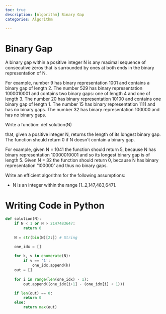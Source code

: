 ```yaml
---
toc: true
description: [Algorithm] Binary Gap
categories: Algorithm

---
```


# Binary Gap

A binary gap within a positive integer N is any maximal sequence of consecutive zeros that is surrounded by ones at both ends in the binary representation of N.

For example, number 9 has binary representation 1001 and contains a binary gap of length 2. The number 529 has binary representation 1000010001 and contains two binary gaps: one of length 4 and one of length 3. The number 20 has binary representation 10100 and contains one binary gap of length 1. The number 15 has binary representation 1111 and has no binary gaps. The number 32 has binary representation 100000 and has no binary gaps.

Write a function: def solution(N)

that, given a positive integer N, returns the length of its longest binary gap. The function should return 0 if N doesn't contain a binary gap.

For example, given N = 1041 the function should return 5, because N has binary representation 10000010001 and so its longest binary gap is of length 5. Given N = 32 the function should return 0, because N has binary representation '100000' and thus no binary gaps.

Write an efficient algorithm for the following assumptions:
- N is an integer within the range [1..2,147,483,647].

# Writing Code in Python

```python
def solution(N):
    if N < 1 or N > 2147483647:
        return 0
    
    N = str(bin(N)[2:]) # String

    one_idx = []
    
    for k, v in enumerate(N):
        if v == '1':
            one_idx.append(k)
    out = []
    
    for i in range(len(one_idx) - 1):
        out.append((one_idx[i+1] - (one_idx[i] + 1)))

    if len(out) == 0:
        return 0
    else:
        return max(out)
```
